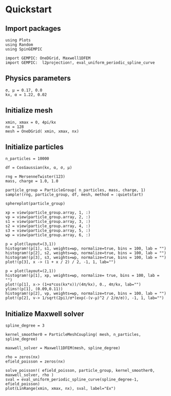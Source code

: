 # Quickstart


## Import packages 

```@example quickstart
using Plots
using Random
using SpinGEMPIC

import GEMPIC: OneDGrid, Maxwell1DFEM
import GEMPIC:  l2projection!, eval_uniform_periodic_spline_curve
```

## Physics parameters

```@example quickstart
σ, μ = 0.17, 0.0
kx, α = 1.22, 0.02
```

## Initialize mesh

```@example quickstart
xmin, xmax = 0, 4pi/kx
nx = 128
mesh = OneDGrid( xmin, xmax, nx)
```

## Initialize particles


```@example quickstart
n_particles = 10000

df = CosGaussian(kx, α, σ, μ)

rng = MersenneTwister(123)
mass, charge = 1.0, 1.0

particle_group = ParticleGroup( n_particles, mass, charge, 1)   
sample!(rng, particle_group, df, mesh, method = :quietstart)
```

```@example quickstart
sphereplot(particle_group)
```

```@example quickstart
xp = view(particle_group.array, 1, :)
vp = view(particle_group.array, 2, :)
s1 = view(particle_group.array, 3, :)
s2 = view(particle_group.array, 4, :)
s3 = view(particle_group.array, 5, :)
wp = view(particle_group.array, 6, :)

p = plot(layout=(3,1))
histogram!(p[1], s1, weights=wp, normalize=true, bins = 100, lab = "")
histogram!(p[2], s2, weights=wp, normalize=true, bins = 100, lab = "")
histogram!(p[3], s3, weights=wp, normalize=true, bins = 100, lab = "")
plot!(p[3], x -> (1 + x / 2) / 2, -1, 1, lab="")
```

```@example quickstart
p = plot(layout=(2,1))
histogram!(p[1], xp, weights=wp, normalize= true, bins = 100, lab = "")
plot!(p[1], x-> (1+α*cos(kx*x))/(4π/kx), 0., 4π/kx, lab="")
ylims!(p[1], (0.09,0.11))
histogram!(p[2], vp, weights=wp, normalize=true, bins = 100, lab = "")
plot!(p[2], v-> 1/sqrt(2pi)/σ*(exp(-(v-μ)^2 / 2/σ/σ)), -1, 1, lab="")
```

## Initialize Maxwell solver

```@example quickstart
spline_degree = 3

kernel_smoother0 = ParticleMeshCoupling( mesh, n_particles, spline_degree)

maxwell_solver = Maxwell1DFEM(mesh, spline_degree)

rho = zeros(nx)
efield_poisson = zeros(nx)

solve_poisson!( efield_poisson, particle_group, kernel_smoother0, maxwell_solver, rho )
sval = eval_uniform_periodic_spline_curve(spline_degree-1, efield_poisson)
plot(LinRange(xmin, xmax, nx), sval, label="Ex")
```
